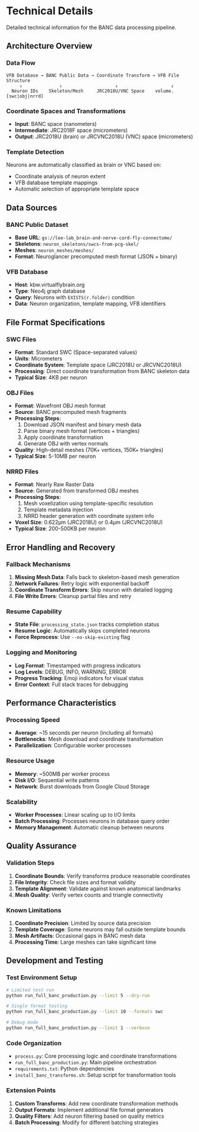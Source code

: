 # Technical Details

Detailed technical information for the BANC data processing pipeline.

## Architecture Overview

### Data Flow

```text
VFB Database → BANC Public Data → Coordinate Transform → VFB File Structure
     ↓              ↓                    ↓                    ↓
  Neuron IDs    Skeleton/Mesh     JRC2018U/VNC Space    volume.[swc|obj|nrrd]
```

### Coordinate Spaces and Transformations

- **Input**: BANC space (nanometers)
- **Intermediate**: JRC2018F space (micrometers)  
- **Output**: JRC2018U (brain) or JRCVNC2018U (VNC) space (micrometers)

### Template Detection

Neurons are automatically classified as brain or VNC based on:
- Coordinate analysis of neuron extent
- VFB database template mappings
- Automatic selection of appropriate template space

## Data Sources

### BANC Public Dataset

- **Base URL**: `gs://lee-lab_brain-and-nerve-cord-fly-connectome/`
- **Skeletons**: `neuron_skeletons/swcs-from-pcg-skel/`
- **Meshes**: `neuron_meshes/meshes/`
- **Format**: Neuroglancer precomputed mesh format (JSON + binary)

### VFB Database

- **Host**: kbw.virtualflybrain.org
- **Type**: Neo4j graph database
- **Query**: Neurons with `EXISTS(r.folder)` condition
- **Data**: Neuron organization, template mapping, VFB identifiers

## File Format Specifications

### SWC Files

- **Format**: Standard SWC (Space-separated values)
- **Units**: Micrometers
- **Coordinate System**: Template space (JRC2018U or JRCVNC2018U)
- **Processing**: Direct coordinate transformation from BANC skeleton data
- **Typical Size**: 4KB per neuron

### OBJ Files

- **Format**: Wavefront OBJ mesh format
- **Source**: BANC precomputed mesh fragments
- **Processing Steps**:
  1. Download JSON manifest and binary mesh data
  2. Parse binary mesh format (vertices + triangles)
  3. Apply coordinate transformation
  4. Generate OBJ with vertex normals
- **Quality**: High-detail meshes (70K+ vertices, 150K+ triangles)
- **Typical Size**: 5-10MB per neuron

### NRRD Files

- **Format**: Nearly Raw Raster Data
- **Source**: Generated from transformed OBJ meshes
- **Processing Steps**:
  1. Mesh voxelization using template-specific resolution
  2. Template metadata injection
  3. NRRD header generation with coordinate system info
- **Voxel Size**: 0.622µm (JRC2018U) or 0.4µm (JRCVNC2018U)
- **Typical Size**: 200-500KB per neuron

## Error Handling and Recovery

### Fallback Mechanisms

1. **Missing Mesh Data**: Falls back to skeleton-based mesh generation
2. **Network Failures**: Retry logic with exponential backoff
3. **Coordinate Transform Errors**: Skip neuron with detailed logging
4. **File Write Errors**: Cleanup partial files and retry

### Resume Capability

- **State File**: `processing_state.json` tracks completion status
- **Resume Logic**: Automatically skips completed neurons
- **Force Reprocess**: Use `--no-skip-existing` flag

### Logging and Monitoring

- **Log Format**: Timestamped with progress indicators
- **Log Levels**: DEBUG, INFO, WARNING, ERROR
- **Progress Tracking**: Emoji indicators for visual status
- **Error Context**: Full stack traces for debugging

## Performance Characteristics

### Processing Speed

- **Average**: ~15 seconds per neuron (including all formats)
- **Bottlenecks**: Mesh download and coordinate transformation
- **Parallelization**: Configurable worker processes

### Resource Usage

- **Memory**: ~500MB per worker process
- **Disk I/O**: Sequential write patterns
- **Network**: Burst downloads from Google Cloud Storage

### Scalability

- **Worker Processes**: Linear scaling up to I/O limits
- **Batch Processing**: Processes neurons in database query order
- **Memory Management**: Automatic cleanup between neurons

## Quality Assurance

### Validation Steps

1. **Coordinate Bounds**: Verify transforms produce reasonable coordinates
2. **File Integrity**: Check file sizes and format validity
3. **Template Alignment**: Validate against known anatomical landmarks
4. **Mesh Quality**: Verify vertex counts and triangle connectivity

### Known Limitations

1. **Coordinate Precision**: Limited by source data precision
2. **Template Coverage**: Some neurons may fall outside template bounds
3. **Mesh Artifacts**: Occasional gaps in BANC mesh data
4. **Processing Time**: Large meshes can take significant time

## Development and Testing

### Test Environment Setup

```bash
# Limited test run
python run_full_banc_production.py --limit 5 --dry-run

# Single format testing
python run_full_banc_production.py --limit 10 --formats swc

# Debug mode
python run_full_banc_production.py --limit 1 --verbose
```

### Code Organization

- `process.py`: Core processing logic and coordinate transformations
- `run_full_banc_production.py`: Main pipeline orchestration
- `requirements.txt`: Python dependencies
- `install_banc_transforms.sh`: Setup script for transformation tools

### Extension Points

1. **Custom Transforms**: Add new coordinate transformation methods
2. **Output Formats**: Implement additional file format generators
3. **Quality Filters**: Add neuron filtering based on quality metrics
4. **Batch Processing**: Modify for different batching strategies
